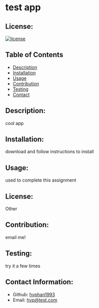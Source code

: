 
  # test app

  ## License:
  [![license](https://img.shields.io/badge/license-Other-blue.svg)](https://img.shields.io/badge/license-Other-blue.svg)

  ## Table of Contents
  - [Description](#description)
  - [Installation](#installation)
  - [Usage](#usage)
  - [Contribution](#contribution)
  - [Testing](#testing)
  - [Contact](#contact)

  ## Description:
  cool app
  
  ## Installation:
  download and follow instructions to install

  ## Usage:
  used to complete this assignment

  ## License:
  Other

  ## Contribution:
  email me!

  ## Testing:
  try it a few times

  ## Contact Information:
  - Github: [hvphan1993](https://github.com/hvphan1993)
  - Email: [hvp@test.com](mailto:user@testexample.com)

